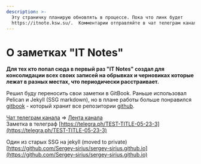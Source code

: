 ```yaml
---
description: >-
  Эту страничку планирую обновлять в процессе. Пока что линк будет
  https://itnote.ksw.su/.  Комментарии отправляйте в чат телеграм канала
---
```


# О заметках "IT Notes"

**Для тех кто попал сюда в первый раз "IT Notes" создал для консолидации всех своих записей на обрывках и черновиках которые лежат в разных местах, что периодически расстраивает.**

Решил буду переносить свои заметки в GitBook. Раньше использовал Pelican и Jekyll \(SSG markdown\), но в плане работы больше понравился [gitbook](https://www.gitbook.com/) - который хранит все репозитории [github](https://github.com/).

[Чат телеграм канала](https://t.me/sirius_channel_chat) =&gt; [Лента канала](https://t.me/sirius_it)   
Заметка в телеграф [https://telegra.ph/TEST-TITLE-05-23-3](https://telegra.ph/TEST-TITLE-05-23-3)

Один из старых SSG на jekyll \(moved to private\) [https://github.com/Sergey-sirius/sergey-sirius.github.io](https://github.com/Sergey-sirius/sergey-sirius.github.io)

